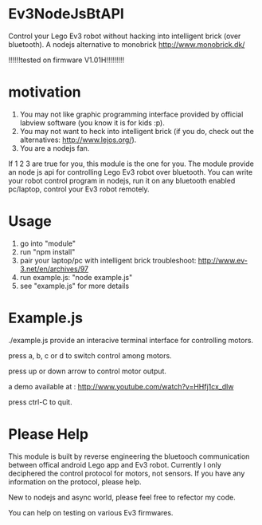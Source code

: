 Ev3NodeJsBtAPI
==============

Control your Lego Ev3 robot without hacking into intelligent brick (over bluetooth).
A nodejs alternative to monobrick http://www.monobrick.dk/

!!!!!!tested on firmware V1.01H!!!!!!!!!


motivation 
==============
1. You may not like graphic programming interface provided by official labview software (you know it is for kids :p).
2. You may not want to heck into intelligent brick (if you do, check out the alternatives: http://www.lejos.org/).
3. You are a nodejs fan.

If 1 2 3 are true for you, this module is the one for you. 
The module provide an node js api for controlling Lego Ev3 robot over bluetooth. 
You can write your robot control program in nodejs, run it on any bluetooth enabled pc/laptop, control your Ev3 robot remotely.

Usage
==============
1. go into "module" 
2. run "npm install"
3. pair your laptop/pc with intelligent brick
troubleshoot: http://www.ev-3.net/en/archives/97
4. run example.js: "node example.js"
5. see "example.js" for more details

Example.js
==============
./example.js  provide an interacive terminal interface for controlling motors.

press a, b, c or d to switch control among motors.

press up or down arrow to control motor output. 

a demo available at : http://www.youtube.com/watch?v=HHfj1cx_dlw

press ctrl-C to quit.


Please Help
===============
This module is built by reverse engineering the bluetooch communication between offical android Lego app and Ev3 robot.
Currently I only deciphered the control protocol for motors, not sensors. If you have any information on the protocol, please help.

New to nodejs and async world, please feel free to refector my code.

You can help on testing on various Ev3 firmwares.
